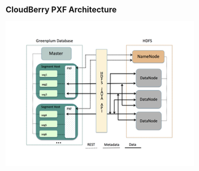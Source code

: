 ## CloudBerry PXF Architecture
![alt text](https://github.com/rokmc756/GPFarmer/blob/main/roles/pxf/images/graphics-pxfarch.png)

